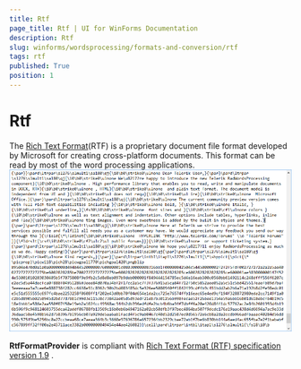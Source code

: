 ```yaml
---
title: Rtf
page_title: Rtf | UI for WinForms Documentation
description: Rtf
slug: winforms/wordsprocessing/formats-and-conversion/rtf
tags: rtf
published: True
position: 1
---
```


# Rtf



The
        [Rich Text Format](http://en.wikipedia.org/wiki/Rich_Text_Format)(RTF) is a proprietary document file format developed by Microsoft for creating cross-platform documents. This format can be read by most
        of the word processing applications.
      ![wordsprocessing-formats-and-conversion-rtf 001](images/wordsprocessing-formats-and-conversion-rtf001.png)

__RtfFormatProvider__ is compliant with
        [ Rich Text Format (RTF) specification version 1.9](http://coolthingoftheday.blogspot.com/2007/01/rtf-19-specification-word-2007.html)
        .
      
